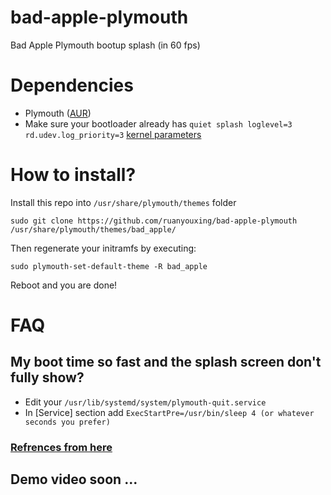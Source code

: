 # bad-apple-plymouth
Bad Apple Plymouth bootup splash (in 60 fps)

# Dependencies
* Plymouth ([AUR](https://aur.archlinux.org/packages/plymouth-git))<br>
* Make sure your bootloader already has `quiet splash loglevel=3 rd.udev.log_priority=3` [kernel
  parameters](https://wiki.archlinux.org/title/kernel_parameters)
# How to install?
Install this repo into `/usr/share/plymouth/themes` folder
```
sudo git clone https://github.com/ruanyouxing/bad-apple-plymouth /usr/share/plymouth/themes/bad_apple/
```

Then regenerate your initramfs by executing:
```
sudo plymouth-set-default-theme -R bad_apple
```
Reboot and you are done!

# FAQ
## My boot time so fast and the splash screen don't fully show?
* Edit your `/usr/lib/systemd/system/plymouth-quit.service`
* In [Service] section add `ExecStartPre=/usr/bin/sleep 4 (or whatever seconds
  you prefer)`
### [Refrences from here](https://www.reddit.com/r/archlinux/comments/u5fjbi/how_do_i_make_my_boot_time_slower/)

## Demo video soon ...
